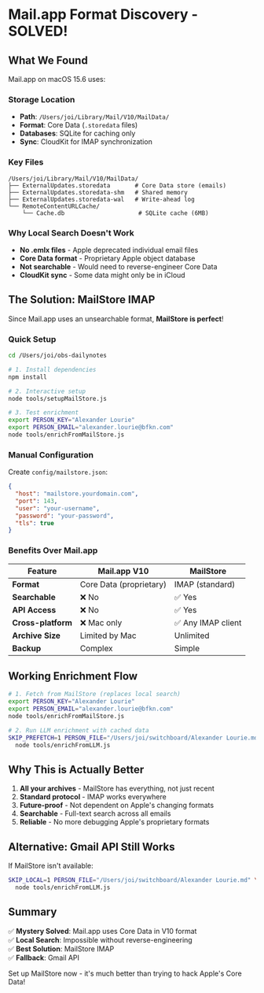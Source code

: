 # Mail.app Format Discovery - SOLVED!

## What We Found

Mail.app on macOS 15.6 uses:

### Storage Location
- **Path**: `/Users/joi/Library/Mail/V10/MailData/`
- **Format**: Core Data (`.storedata` files)
- **Databases**: SQLite for caching only
- **Sync**: CloudKit for IMAP synchronization

### Key Files
```
/Users/joi/Library/Mail/V10/MailData/
├── ExternalUpdates.storedata       # Core Data store (emails)
├── ExternalUpdates.storedata-shm   # Shared memory
├── ExternalUpdates.storedata-wal   # Write-ahead log
└── RemoteContentURLCache/
    └── Cache.db                     # SQLite cache (6MB)
```

### Why Local Search Doesn't Work
- **No .emlx files** - Apple deprecated individual email files
- **Core Data format** - Proprietary Apple object database
- **Not searchable** - Would need to reverse-engineer Core Data
- **CloudKit sync** - Some data might only be in iCloud

## The Solution: MailStore IMAP

Since Mail.app uses an unsearchable format, **MailStore is perfect**!

### Quick Setup

```bash
cd /Users/joi/obs-dailynotes

# 1. Install dependencies
npm install

# 2. Interactive setup
node tools/setupMailStore.js

# 3. Test enrichment
export PERSON_KEY="Alexander Lourie"
export PERSON_EMAIL="alexander.lourie@bfkn.com"
node tools/enrichFromMailStore.js
```

### Manual Configuration

Create `config/mailstore.json`:

```json
{
  "host": "mailstore.yourdomain.com",
  "port": 143,
  "user": "your-username",
  "password": "your-password",
  "tls": true
}
```

### Benefits Over Mail.app

| Feature | Mail.app V10 | MailStore |
|---------|--------------|-----------|
| **Format** | Core Data (proprietary) | IMAP (standard) |
| **Searchable** | ❌ No | ✅ Yes |
| **API Access** | ❌ No | ✅ Yes |
| **Cross-platform** | ❌ Mac only | ✅ Any IMAP client |
| **Archive Size** | Limited by Mac | Unlimited |
| **Backup** | Complex | Simple |

## Working Enrichment Flow

```bash
# 1. Fetch from MailStore (replaces local search)
export PERSON_KEY="Alexander Lourie"
export PERSON_EMAIL="alexander.lourie@bfkn.com"
node tools/enrichFromMailStore.js

# 2. Run LLM enrichment with cached data
SKIP_PREFETCH=1 PERSON_FILE="/Users/joi/switchboard/Alexander Lourie.md" \
  node tools/enrichFromLLM.js
```

## Why This is Actually Better

1. **All your archives** - MailStore has everything, not just recent
2. **Standard protocol** - IMAP works everywhere
3. **Future-proof** - Not dependent on Apple's changing formats
4. **Searchable** - Full-text search across all emails
5. **Reliable** - No more debugging Apple's proprietary formats

## Alternative: Gmail API Still Works

If MailStore isn't available:

```bash
SKIP_LOCAL=1 PERSON_FILE="/Users/joi/switchboard/Alexander Lourie.md" \
  node tools/enrichFromLLM.js
```

## Summary

✅ **Mystery Solved**: Mail.app uses Core Data in V10 format  
✅ **Local Search**: Impossible without reverse-engineering  
✅ **Best Solution**: MailStore IMAP  
✅ **Fallback**: Gmail API  

Set up MailStore now - it's much better than trying to hack Apple's Core Data!
